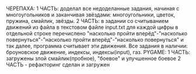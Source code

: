 ЧЕРЕПАХА: 
1 ЧАСТЬ: доделал все недоделанные задания, начиная с многоугольников и заканчивая звёздами: многоугольники, цветок, пружина, смайлик, звёзды.
2 ЧАСТЬ: в задании со считыванием движений из файла в текстовом файле input.txt для каждой цифры в отдельной строке перечислено "насколько пройти вперёд"-"насколько повернуться"-"насколько пройти вперёд"-"насколько повернуться" и так далее, программа считывает эти движения. Все задания в наличии: броуновское движение, индексы, индексы(input), газ.
PYGAME:
1 ЧАСТЬ: загружены злой смайлик(пробное), "боевое" и улучшенное боевое
2 ЧАСТЬ - рефакторинг сделан и загружен

